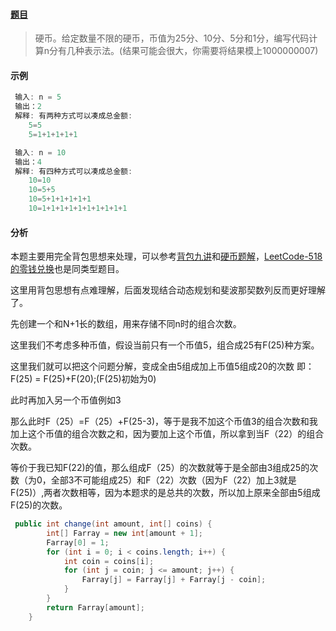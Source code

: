 #### [题目](链接：https://leetcode-cn.com/problems/coin-lcci)

> 硬币。给定数量不限的硬币，币值为25分、10分、5分和1分，编写代码计算n分有几种表示法。(结果可能会很大，你需要将结果模上1000000007)

#### 示例

```java
 输入: n = 5
 输出：2
 解释: 有两种方式可以凑成总金额:
    5=5
    5=1+1+1+1+1
```

```java
 输入: n = 10
 输出：4
 解释: 有四种方式可以凑成总金额:
    10=10
    10=5+5
    10=5+1+1+1+1+1
    10=1+1+1+1+1+1+1+1+1+1
```

#### 分析

本题主要用完全背包思想来处理，可以参考[背包九讲](https://blog.csdn.net/yandaoqiusheng/article/details/84782655)和[硬币题解](https://leetcode-cn.com/problems/coin-lcci/)，[LeetCode-518的零钱兑换](https://leetcode-cn.com/problems/coin-change-2/)也是同类型题目。

这里用背包思想有点难理解，后面发现结合动态规划和斐波那契数列反而更好理解了。

先创建一个和N+1长的数组，用来存储不同n时的组合次数。

这里我们不考虑多种币值，假设当前只有一个币值5，组合成25有F(25)种方案。

这里我们就可以把这个问题分解，变成全由5组成加上币值5组成20的次数 即：F(25) = F(25)+F(20);(F(25)初始为0)

此时再加入另一个币值例如3

那么此时F（25）=F（25）+F(25-3)，等于是我不加这个币值3的组合次数和我加上这个币值的组合次数之和，因为要加上这个币值，所以拿到当F（22）的组合次数。

等价于我已知F(22)的值，那么组成F（25）的次数就等于是全部由3组成25的次数（为0，全部3不可能组成25）和F（22）次数（因为F（22）加上3就是F(25)）,两者次数相等，因为本题求的是总共的次数，所以加上原来全部由5组成F(25)的次数。

```java
 public int change(int amount, int[] coins) {
        int[] Farray = new int[amount + 1];
        Farray[0] = 1;
        for (int i = 0; i < coins.length; i++) {
            int coin = coins[i];
            for (int j = coin; j <= amount; j++) {
                Farray[j] = Farray[j] + Farray[j - coin];
            }
        }
        return Farray[amount];
    }
```







